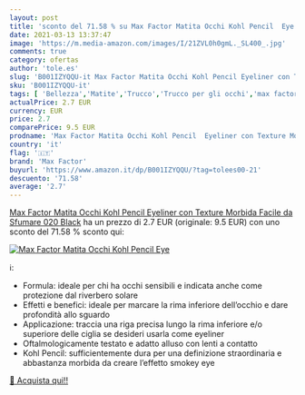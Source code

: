 ```yaml
---
layout: post
title: 'sconto del 71.58 % su Max Factor Matita Occhi Kohl Pencil  Eye  '
date: 2021-03-13 13:37:47
image: 'https://m.media-amazon.com/images/I/21ZVL0h0gmL._SL400_.jpg'
comments: true
category: ofertas
author: 'tole.es'
slug: 'B001IZYQQU-it Max Factor Matita Occhi Kohl Pencil Eyeliner con Texture...'
sku: 'B001IZYQQU-it'
tags: [ 'Bellezza','Matite','Trucco','Trucco per gli occhi','max factor', ]
actualPrice: 2.7 EUR
currency: EUR
price: 2.7
comparePrice: 9.5 EUR
prodname: 'Max Factor Matita Occhi Kohl Pencil  Eyeliner con Texture Morbida Facile da Sfumare  020 Black'
country: 'it'
flag: '🇮🇹'
brand: 'Max Factor'
buyurl: 'https://www.amazon.it/dp/B001IZYQQU/?tag=tolees00-21'
descuento: '71.58'
average: '2.7'
---
```


[Max Factor Matita Occhi Kohl Pencil  Eyeliner con Texture Morbida Facile da Sfumare  020 Black](https://www.amazon.it/dp/B001IZYQQU/?tag=tolees00-21) ha un prezzo di 2.7 EUR (originale: 9.5 EUR) con uno sconto del 71.58 % sconto qui:

[![Max Factor Matita Occhi Kohl Pencil  Eye](https://m.media-amazon.com/images/I/21ZVL0h0gmL._SL400_.jpg)](https://www.amazon.it/dp/B001IZYQQU/?tag=tolees00-21)

ℹ️:

- Formula: ideale per chi ha occhi sensibili e indicata anche come protezione dal riverbero solare
- Effetti e benefici: ideale per marcare la rima inferiore dell’occhio e dare profondità allo sguardo
- Applicazione: traccia una riga precisa lungo la rima inferiore e/o superiore delle ciglia se desideri usarla come eyeliner
- Oftalmologicamente testato e adatto alluso con lenti a contatto
- Kohl Pencil: sufficientemente dura per una definizione straordinaria e abbastanza morbida da creare lʼeffetto smokey eye

[🛒 Acquista qui!!](https://www.amazon.it/dp/B001IZYQQU/?tag=tolees00-21)

